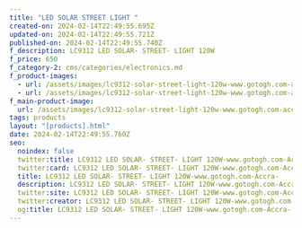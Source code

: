 ```yaml
---
title: "LED SOLAR STREET LIGHT "
created-on: 2024-02-14T22:49:55.695Z
updated-on: 2024-02-14T22:49:55.721Z
published-on: 2024-02-14T22:49:55.740Z
f_description: LC9312 LED SOLAR- STREET- LIGHT 120W
f_price: 650
f_category-2: cms/categories/electronics.md
f_product-images:
  - url: /assets/images/lc9312-solar-street-light-120w-www.gotogh.com-accra-5.jpg
  - url: /assets/images/lc9312-solar-street-light-120w-www.gotogh.com-accra-7.jpg
f_main-product-image:
  url: /assets/images/lc9312-solar-street-light-120w-www.gotogh.com-accra-.jpg
tags: products
layout: "[products].html"
date: 2024-02-14T22:49:55.760Z
seo:
  noindex: false
  twitter:title: LC9312 LED SOLAR- STREET- LIGHT 120W-www.gotogh.com-Accra-
  twitter:card: LC9312 LED SOLAR- STREET- LIGHT 120W-www.gotogh.com-Accra-
  title: LC9312 LED SOLAR- STREET- LIGHT 120W-www.gotogh.com-Accra-
  description: LC9312 LED SOLAR- STREET- LIGHT 120W-www.gotogh.com-Accra-
  twitter:site: LC9312 LED SOLAR- STREET- LIGHT 120W-www.gotogh.com-Accra-
  twitter:creator: LC9312 LED SOLAR- STREET- LIGHT 120W-www.gotogh.com-Accra-
  og:title: LC9312 LED SOLAR- STREET- LIGHT 120W-www.gotogh.com-Accra-
---
```


